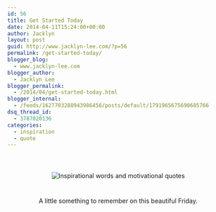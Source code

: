 ```yaml
---
id: 56
title: Get Started Today
date: 2014-04-11T15:24:00+00:00
author: Jacklyn
layout: post
guid: http://www.jacklyn-lee.com/?p=56
permalink: /get-started-today/
blogger_blog:
  - www.jacklyn-lee.com
blogger_author:
  - Jacklyn Lee
blogger_permalink:
  - /2014/04/get-started-today.html
blogger_internal:
  - /feeds/1627703288943986456/posts/default/1791965675690685766
dsq_thread_id:
  - 3787020136
categories:
  - inspiration
  - quote
---
```

<input class="jpibfi" type="hidden" />

<div style="clear: both; text-align: center;">
</div>

<div style="margin-left: 1em; margin-right: 1em;">
  <div style="text-align: center;">
    <img alt="Inspirational words and motivational quotes" class="pinImage" src="http://i2.wp.com/www.jacklyn-lee.com/wp-content/uploads/2014/04/36d357f33751da45d2a2d57038324c28.jpg?resize=212%2C300" style="margin: 0px auto; padding: 40px 0px;" data-recalc-dims="1" />
  </div>
</div>

<div style="text-align: center;">
  A little something to remember on this beautiful Friday.
</div>

<div style="text-align: center;">
</div>